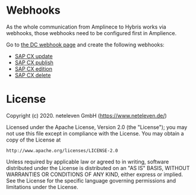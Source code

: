 # Webhooks

As the whole communication from Amplinece to Hybris works via webhooks, those webhooks need to be configured first in Amplience.

Go to [the DC webhook page](https://content.amplience.net/#!/netelevensandbox/development/webhooks) and create the following webhooks:
* [SAP CX update](webhooks/update.md)
* [SAP CX publish](webhooks/publish.md)
* [SAP CX edition](webhooks/edition.md)
* [SAP CX delete](webhooks/delete.md)

# License
Copyright (c) 2020. neteleven GmbH (https://www.neteleven.de/)

Licensed under the Apache License, Version 2.0 (the "License");
you may not use this file except in compliance with the License.
You may obtain a copy of the License at

    http://www.apache.org/licenses/LICENSE-2.0

Unless required by applicable law or agreed to in writing, software
distributed under the License is distributed on an "AS IS" BASIS,
WITHOUT WARRANTIES OR CONDITIONS OF ANY KIND, either express or implied.
See the License for the specific language governing permissions and
limitations under the License.
